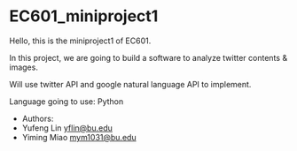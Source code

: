 # EC601_miniproject1

Hello, this is the miniproject1 of EC601.

In this project, we are going to build a software to analyze twitter contents & images.

Will use twitter API and google natural language API to implement.

Language going to use: Python

- Authors:
- Yufeng Lin     yflin@bu.edu
- Yiming Miao    mym1031@bu.edu
